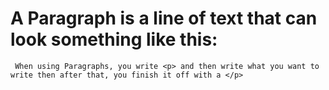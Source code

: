 # A Paragraph is a line of text that can look something like this:
``` When using Paragraphs, you write <p> and then write what you want to write then after that, you finish it off with a </p>```
